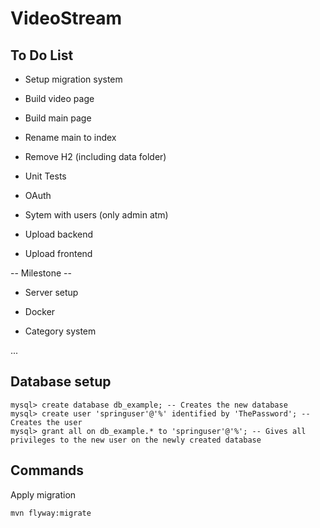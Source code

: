 # VideoStream

## To Do List

* Setup migration system

* Build video page

* Build main page

* Rename main to index

* Remove H2 (including data folder)

* Unit Tests

* OAuth

* Sytem with users (only admin atm)

* Upload backend

* Upload frontend

-- Milestone --

* Server setup

* Docker

* Category system

...



## Database setup

```
mysql> create database db_example; -- Creates the new database
mysql> create user 'springuser'@'%' identified by 'ThePassword'; -- Creates the user
mysql> grant all on db_example.* to 'springuser'@'%'; -- Gives all privileges to the new user on the newly created database
```

## Commands

Apply migration

```
mvn flyway:migrate
```
